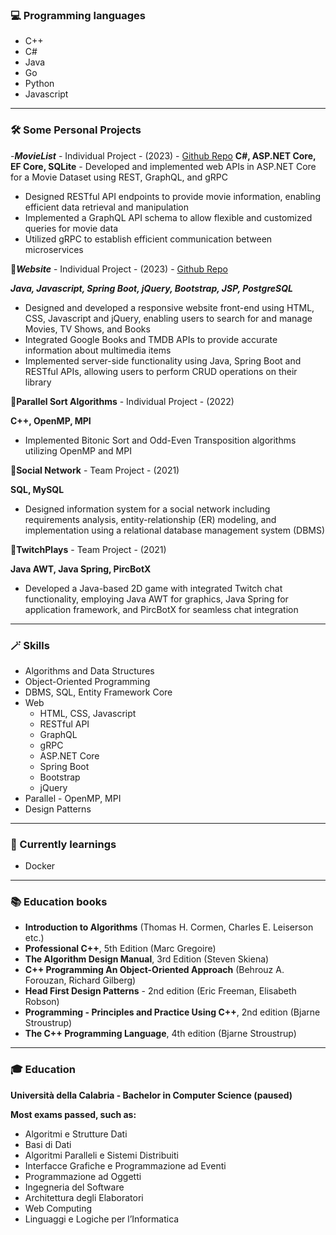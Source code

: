 ### 💻 Programming languages
- C++
- C#
- Java
- Go
- Python
- Javascript

---

### 🛠️ Some Personal Projects

-***MovieList*** - Individual Project - (2023) - [Github Repo](https://github.com/DomenicoMichienzi/MovieList)
    **C#, ASP.NET Core, EF Core, SQLite**
        - Developed and implemented web APIs in ASP.NET Core for a Movie Dataset using REST, GraphQL, and gRPC
- Designed RESTful API endpoints to provide movie information, enabling efficient data retrieval and manipulation
- Implemented a GraphQL API schema to allow flexible and customized queries for movie data
- Utilized gRPC to establish efficient communication between microservices

🔻***Website*** - Individual Project - (2023) - [Github Repo](https://github.com/DomenicoMichienzi/Website)

***Java, Javascript, Spring Boot, jQuery, Bootstrap, JSP, PostgreSQL***

- Designed and developed a responsive website front-end using HTML, CSS, Javascript and jQuery, enabling users to search for and manage Movies, TV Shows, and Books
- Integrated Google Books and TMDB APIs to provide accurate information about multimedia items
- Implemented server-side functionality using Java, Spring Boot and RESTful APIs, allowing users to perform CRUD operations on their library

🔻**Parallel Sort Algorithms** - Individual Project - (2022)

**C++, OpenMP, MPI**

- Implemented Bitonic Sort and Odd-Even Transposition algorithms utilizing OpenMP and MPI

🔻**Social Network** - Team Project - (2021)

**SQL, MySQL**

- Designed information system for a social network including requirements analysis, entity-relationship (ER) modeling, and implementation using a relational database management system (DBMS)

🔻**TwitchPlays** - Team Project - (2021)

**Java AWT, Java Spring, PircBotX**

- Developed a Java-based 2D game with integrated Twitch chat functionality, employing Java AWT for graphics, Java Spring for application framework, and PircBotX for seamless chat integration

---

### 🪄 Skills

- Algorithms and Data Structures
- Object-Oriented Programming
- DBMS, SQL, Entity Framework Core
- Web
    - HTML, CSS, Javascript
    - RESTful API
    - GraphQL
    - gRPC
    - ASP.NET Core
    - Spring Boot
    - Bootstrap
    - jQuery
- Parallel - OpenMP, MPI
- Design Patterns

---

### 📖 Currently learnings

- Docker

---

### 📚 Education books

- **Introduction to Algorithms** (Thomas H. Cormen, Charles E. Leiserson etc.)
- **Professional C++**, 5th Edition (Marc Gregoire)
- **The Algorithm Design Manual**, 3rd Edition (Steven Skiena)
- **C++ Programming An Object-Oriented Approach** (Behrouz A. Forouzan, Richard Gilberg)
- **Head First Design Patterns** - 2nd edition (Eric Freeman, Elisabeth Robson)
- **Programming - Principles and Practice Using C++**, 2nd edition (Bjarne Stroustrup)
- **The C++ Programming Language**, 4th edition (Bjarne Stroustrup)

---

### 🎓 Education

**Università della Calabria - Bachelor in Computer Science (paused)**

**Most exams passed, such as:**

- Algoritmi e Strutture Dati
- Basi di Dati       
- Algoritmi Paralleli e Sistemi Distribuiti
- Interfacce Grafiche e Programmazione ad Eventi
- Programmazione ad Oggetti
- Ingegneria del Software
- Architettura degli Elaboratori
- Web Computing
- Linguaggi e Logiche per l’Informatica
